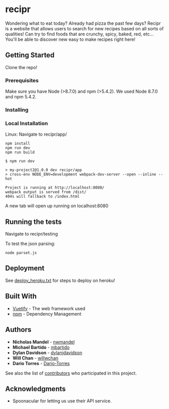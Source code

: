# recipr

Wondering what to eat today? Already had pizza the past few days? Recipr is a website that allows users to search for new recipes based on all sorts of qualities! Can try to find foods that are crunchy, spicy, baked, red, etc... You'll be able to discover new easy to make recipes right here! 

## Getting Started

Clone the repo!

### Prerequisites

Make sure you have Node (>8.7.0) and npm (>5.4.2). We used Node 8.7.0 and npm 5.4.2.

### Installing

### Local Installation

Linux:
Navigate to recipr/app/
```
npm install
npm run dev
npm run build
```

```
$ npm run dev

> my-project2@1.0.0 dev recipr/app
> cross-env NODE_ENV=development webpack-dev-server --open --inline --hot

Project is running at http://localhost:8080/
webpack output is served from /dist/
404s will fallback to /index.html
```

A new tab will open up running on localhost:8080

## Running the tests

Navigate to recipr/testing

To test the json parsing:
```
node parset.js
```

## Deployment

See [deploy_heroku.txt](https://github.com/nwmandel/recipr/blob/master/documents/deploy_heroku.txt) for steps to deploy on heroku!

## Built With

* [Vuetify](https://vuetifyjs.com/en/) - The web framework used
* [npm](https://www.npmjs.com/) - Dependency Management

## Authors

* **Nicholas Mandel** - [nwmandel](https://github.com/nwmandel)
* **Michael Bartido** - [mbartido](https://github.com/mbartido)
* **Dylan Davidson** - [dylanjdavidson](https://github.com/dylanjdavidson)
* **Will Chan** - [willwchan](https://github.com/willwchan)
* **Dario Torres** - [Dario-Torres](https://github.com/Dario-Torres)

See also the list of [contributors](https://github.com/your/project/contributors) who participated in this project.

## Acknowledgments

* Spoonacular for letting us use their API service.

